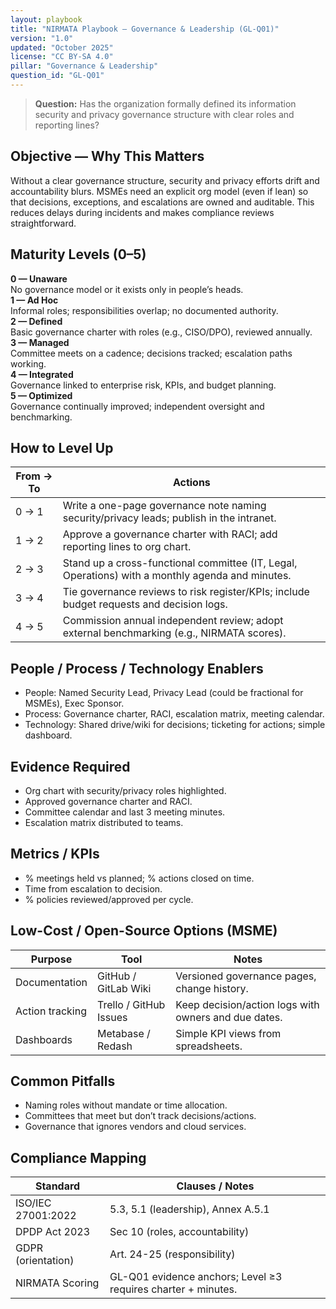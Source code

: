 ```yaml
---
layout: playbook
title: "NIRMATA Playbook — Governance & Leadership (GL-Q01)"
version: "1.0"
updated: "October 2025"
license: "CC BY-SA 4.0"
pillar: "Governance & Leadership"
question_id: "GL-Q01"
---
```


> **Question:** Has the organization formally defined its information security and privacy governance structure with clear roles and reporting lines?

## Objective — Why This Matters
Without a clear governance structure, security and privacy efforts drift and accountability blurs. MSMEs need an explicit org model (even if lean) so that decisions, exceptions, and escalations are owned and auditable. This reduces delays during incidents and makes compliance reviews straightforward.

## Maturity Levels (0–5)
<div class="levels-grid">
  <div class="level level-0"><strong>0 — Unaware</strong><br>No governance model or it exists only in people’s heads.</div>
  <div class="level level-1"><strong>1 — Ad Hoc</strong><br>Informal roles; responsibilities overlap; no documented authority.</div>
  <div class="level level-2"><strong>2 — Defined</strong><br>Basic governance charter with roles (e.g., CISO/DPO), reviewed annually.</div>
  <div class="level level-3"><strong>3 — Managed</strong><br>Committee meets on a cadence; decisions tracked; escalation paths working.</div>
  <div class="level level-4"><strong>4 — Integrated</strong><br>Governance linked to enterprise risk, KPIs, and budget planning.</div>
  <div class="level level-5"><strong>5 — Optimized</strong><br>Governance continually improved; independent oversight and benchmarking.</div>
</div>

## How to Level Up
| From → To | Actions |
|---|---|
| 0 → 1 | Write a one-page governance note naming security/privacy leads; publish in the intranet. |
| 1 → 2 | Approve a governance charter with RACI; add reporting lines to org chart. |
| 2 → 3 | Stand up a cross-functional committee (IT, Legal, Operations) with a monthly agenda and minutes. |
| 3 → 4 | Tie governance reviews to risk register/KPIs; include budget requests and decision logs. |
| 4 → 5 | Commission annual independent review; adopt external benchmarking (e.g., NIRMATA scores). |

## People / Process / Technology Enablers
- People: Named Security Lead, Privacy Lead (could be fractional for MSMEs), Exec Sponsor.
- Process: Governance charter, RACI, escalation matrix, meeting calendar.
- Technology: Shared drive/wiki for decisions; ticketing for actions; simple dashboard.

## Evidence Required
- Org chart with security/privacy roles highlighted.
- Approved governance charter and RACI.
- Committee calendar and last 3 meeting minutes.
- Escalation matrix distributed to teams.

## Metrics / KPIs
- % meetings held vs planned; % actions closed on time.
- Time from escalation to decision.
- % policies reviewed/approved per cycle.

## Low-Cost / Open-Source Options (MSME)
| Purpose | Tool | Notes |
|---|---|---|
| Documentation | GitHub / GitLab Wiki | Versioned governance pages, change history. |
| Action tracking | Trello / GitHub Issues | Keep decision/action logs with owners and due dates. |
| Dashboards | Metabase / Redash | Simple KPI views from spreadsheets. |

## Common Pitfalls
- Naming roles without mandate or time allocation.
- Committees that meet but don’t track decisions/actions.
- Governance that ignores vendors and cloud services.

## Compliance Mapping
| Standard | Clauses / Notes |
|---|---|
| ISO/IEC 27001:2022 | 5.3, 5.1 (leadership), Annex A.5.1 |
| DPDP Act 2023 | Sec 10 (roles, accountability) |
| GDPR (orientation) | Art. 24-25 (responsibility) |
| NIRMATA Scoring | GL-Q01 evidence anchors; Level ≥3 requires charter + minutes.

